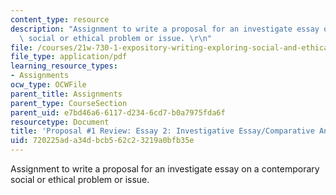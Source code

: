 ```yaml
---
content_type: resource
description: "Assignment to write a proposal for an investigate essay on a contemporary\
  \ social or ethical problem or issue. \r\n"
file: /courses/21w-730-1-expository-writing-exploring-social-and-ethical-issues-through-film-and-print-fall-2002/720225ada34dbcb562c23219a0bfb35e_proposal.pdf
file_type: application/pdf
learning_resource_types:
- Assignments
ocw_type: OCWFile
parent_title: Assignments
parent_type: CourseSection
parent_uid: e7bd46a6-6117-d234-6cd7-b0a7975fda6f
resourcetype: Document
title: 'Proposal #1 Review: Essay 2: Investigative Essay/Comparative Analysis'
uid: 720225ad-a34d-bcb5-62c2-3219a0bfb35e
---
```

Assignment to write a proposal for an investigate essay on a contemporary social or ethical problem or issue. 


